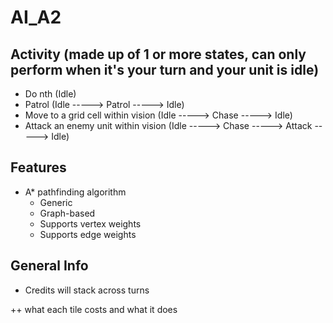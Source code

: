 # AI_A2

## Activity (made up of 1 or more states, can only perform when it's your turn and your unit is idle)

* Do nth (Idle)
* Patrol (Idle -----> Patrol -----> Idle)
* Move to a grid cell within vision (Idle -----> Chase -----> Idle)
* Attack an enemy unit within vision (Idle -----> Chase -----> Attack -----> Idle)

## Features

- A* pathfinding algorithm
	- Generic
	- Graph-based
	- Supports vertex weights
	- Supports edge weights

## General Info

* Credits will stack across turns

++ what each tile costs and what it does 
